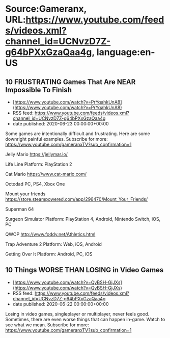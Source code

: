 # Source:Gameranx, URL:https://www.youtube.com/feeds/videos.xml?channel_id=UCNvzD7Z-g64bPXxGzaQaa4g, language:en-US

## 10 FRUSTRATING Games That Are NEAR Impossible To Finish
 - [https://www.youtube.com/watch?v=PrYqahkUnA8](https://www.youtube.com/watch?v=PrYqahkUnA8)
 - RSS feed: https://www.youtube.com/feeds/videos.xml?channel_id=UCNvzD7Z-g64bPXxGzaQaa4g
 - date published: 2020-06-23 00:00:00+00:00

Some games are intentionally difficult and frustrating. Here are some downright painful examples.
Subscribe for more: https://www.youtube.com/gameranxTV?sub_confirmation=1

Jelly Mario
https://jellymar.io/

Life Line
Platform: PlayStation 2

Cat Mario
https://www.cat-mario.com/

Octodad
PC, PS4, Xbox One

Mount your friends
https://store.steampowered.com/app/296470/Mount_Your_Friends/

Superman 64

Surgeon Simulator
Platform: PlayStation 4, Android, Nintendo Switch, iOS, PC

QWOP
http://www.foddy.net/Athletics.html

Trap Adventure 2
Platform: Web, iOS, Android

Getting Over It
Platform: Android, PC, iOS

## 10 Things WORSE THAN LOSING in Video Games
 - [https://www.youtube.com/watch?v=QyBSH-GjJXs](https://www.youtube.com/watch?v=QyBSH-GjJXs)
 - RSS feed: https://www.youtube.com/feeds/videos.xml?channel_id=UCNvzD7Z-g64bPXxGzaQaa4g
 - date published: 2020-06-22 00:00:00+00:00

Losing in video games, singleplayer or multiplayer, never feels good. Sometimes, there are even worse things that can happen in-game. Watch to see what we mean.
Subscribe for more: https://www.youtube.com/gameranxTV?sub_confirmation=1

